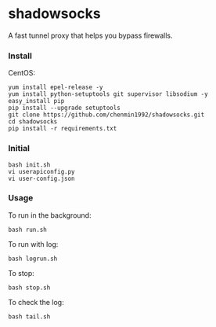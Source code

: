 shadowsocks
===========

A fast tunnel proxy that helps you bypass firewalls.

### Install

CentOS:

    yum install epel-release -y
    yum install python-setuptools git supervisor libsodium -y
    easy_install pip
    pip install --upgrade setuptools
    git clone https://github.com/chenmin1992/shadowsocks.git
    cd shadowsocks
    pip install -r requirements.txt

### Initial

    bash init.sh
	vi userapiconfig.py
	vi user-config.json

### Usage

To run in the background:

    bash run.sh

To run with log:

    bash logrun.sh

To stop:

    bash stop.sh

To check the log:

    bash tail.sh
